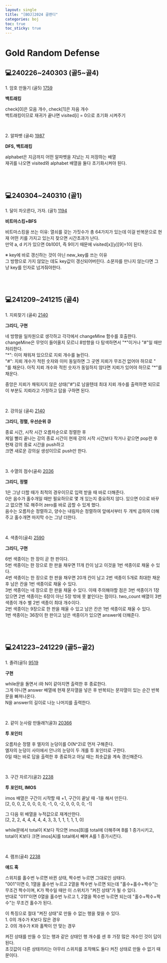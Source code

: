 ```yaml
---
layout: single
title: "[BOJ]2024 골랜디"
categories: boj
toc: true
toc_sticky: true
---
```


# Gold Random Defense

## 💻240226~240303 (골5~골4)

1\. 암호 만들기 (골5)
[1759](https://www.acmicpc.net/problem/1759)

<div class="blue-box">
  <p>
    <b>백트래킹</b>
    <div>check[0]은 모음 개수, check[1]은 자음 개수</div>
    <div>백트래킹이므로 재귀가 끝나면 visited[i] = 0으로 초기화 시켜주기</div>
  </p>
</div>

<script src="https://gist.github.com/chlwlstlf/fc32580efb059392aa43947c5bab7fb3.js"></script>

<br>

2\. 알파벳 (골4)
[1987](https://www.acmicpc.net/problem/1987)

<div class="blue-box">
  <p>
    <b>DFS, 백트래킹</b>
    <div>alphabet은 지금까지 어떤 알파벳을 지났는 지 저장하는 배열</div>
    <div>재귀를 나오면 visited와 alphabet 배열을 둘다 초기화시켜야 된다.</div>
  </p>
</div>

<script src="https://gist.github.com/chlwlstlf/24f0071c292fabe4318f66c2fe9faf9c.js"></script>

<br>
<br>

## 💻240304~240310 (골1)

1\. 달이 차오른다, 가자. (골1)
[1194](https://www.acmicpc.net/problem/1194)

<div class="blue-box">
  <p>
    <b>비트마스킹+BFS</b>
    <p>
      <div>비트마스킹을 쓰는 이유: 열쇠를 갖는 가짓수가 총 64가지가 있는데 이걸 반복문으로 현재 어떤 키를 가지고 있는지 찾으면 시간초과가 난다.</div>
      <div>만약 a, d 키가 있으면 0b1001, 즉 9이기 때문에 visited[x][y][9]=1이 된다.</div>
    </p>
    <p>
      <div>※ key에 바로 갱신하는 것이 아닌 new_key를 쓰는 이유</div>
      <div>그 방향으로 가지 않았는 데도 key값이 갱신되어버린다. 소문자를 만나지 않는다면 그냥 key를 인자로 넘겨줘야한다.</div>
    </p>
  </p>
</div>

<script src="https://gist.github.com/chlwlstlf/8e6bd3dfcb56ee06759ffd5c501f1fc4.js"></script>

<br>
<br>

## 💻241209~241215 (골4)

1\. 지뢰찾기 (골4)
[2140](https://www.acmicpc.net/problem/2140)

<div class="blue-box">
  <p>
    <b>그리디, 구현</b>
    <div>네 방향을 일차원으로 생각하고 각각에서 changeMine 함수를 호출한다.</div>
    <div>changeMine은 무엇이 들어올지 모르니 8방향을 다 탐색하면서 "*"이거나 "#"일 때만 처리한다.</div>
    <div>"*": 이미 채워져 있으므로 지뢰 개수를 늘린다.</div>
    <div>"#": 지뢰 개수가 적힌 숫자와 이미 동일하면 그 곳엔 지뢰가 무조건 없어야 하므로 " "를 채운다. 아직 지뢰 개수와 적힌 숫자가 동일하지 않다면 지뢰가 있어야 하므로 "*"를 채운다.</div>
  </p>
  <p>
    <div>중앙은 지뢰가 채워지지 않은 상태("#")로 남을텐데 최대 지뢰 개수를 출력하면 되므로 이 부분도 지뢰라고 가정하고 답을 구하면 된다.</div>
  </p>
</div>

<script src="https://gist.github.com/chlwlstlf/6f9418bca2329afdac034f5ea5530979.js"></script>

<br>

2\. 강의실 (골4)
[2140](https://www.acmicpc.net/problem/2140)

<div class="blue-box">
  <p>
    <b>그리디, 정렬, 우선순위 큐</b>
    <div>종료 시간, 시작 시간 오름차순으로 정렬한 후</div>
    <div>제일 빨리 끝나는 강의 종료 시간이 현재 강의 시작 시간보다 작거나 같으면 pop한 후 현재 강의 종료 시간을 push하고</div>
    <div>크면 새로운 강의실 생성이므로 push만 한다.</div>
  </p>
</div>

<script src="https://gist.github.com/chlwlstlf/d8052d99af512f5456c8d318c4ee468b.js"></script>

<br>

3\. 수열의 점수(골4)
[2036](https://www.acmicpc.net/problem/2036)

<div class="blue-box">
  <p>
    <b>그리디, 정렬</b>
    <div>1은 그냥 더할 때가 최적의 경우이므로 입력 받을 때 바로 더해준다.</div>
    <div>0은 음수가 홀수개일 때만 필요하므로 몇 개 있는지 중요하지 않다. 있으면 0으로 바꾸고 없으면 1로 해주어 zero를 바로 곱할 수 있게 했다.</div>
    <div>음수는 오름차순 정렬하고, 양수는 내림차순 정렬하여 앞에서부터 두 개씩 곱하여 더해주고 홀수개면 마지막 수는 그냥 더한다.</div>
  </p>
</div>

<script src="https://gist.github.com/chlwlstlf/04e6f45bbc83e738a90b0b07ecdb4803.js"></script>

<br>

4\. 색종이(골4)
[2590](https://www.acmicpc.net/problem/2590)

<div class="blue-box">
  <p>
    <b>그리디, 구현</b>
    <div>6번 색종이는 한 장이 곧 한 판이다.</div>
    <div>5번 색종이는 한 장으로 한 판을 채우면 11개 칸이 남고 이것을 1번 색종이로 채울 수 있다.</div>
    <div>4번 색종이는 한 장으로 한 판을 채우면 20개 칸이 남고 2번 색종이 5개로 최대한 채운 후 남은 칸을 1번 색종이로 채울 수 있다.</div>
    <div>3번 색종이는 네 장으로 한 판을 채울 수 있다. 이때 주의해야할 점은 3번 색종이가 1장 있으면 2번 색종이는 6장이 아닌 5장 밖에 못 붙인다는 점이다. two_count 배열이 3번 색종이 개수 별 2번 색종이 최대 개수이다.</div>
    <div>2번 색종이는 9장으로 한 판을 채울 수 있고 남은 칸은 1번 색종이로 채울 수 있다.</div>
    <div>1번 색종이는 36장이 한 판이고 남은 색종이가 있으면 answer에 더해준다.</div>
  </p>
</div>

<script src="https://gist.github.com/chlwlstlf/706552815226b532c3eeec9aab0608a1.js"></script>

<br>
<br>

## 💻241223~241229 (골5~골2)

1\. 졸려(골5)
[9519](https://www.acmicpc.net/problem/9519)

<div class="blue-box">
  <p>
    <b>구현</b>
    <div>while문을 돌면서 i와 N이 같아지면 출력한 후 종료한다.</div>
    <div>그게 아니면 answer 배열에 현재 문자열을 넣은 후 반복되는 문자열이 있는 순간 반복문을 빠져나온다.</div>
    <div>N을 answer의 길이로 나눈 나머지를 출력한다.</div>
  </p>
</div>

<script src="https://gist.github.com/chlwlstlf/af4c0ac05266c80180e47577cfdd2e16.js"></script>

<br>

2\. 같이 눈사람 만들래?(골3)
[20366](https://www.acmicpc.net/problem/20366)

<div class="blue-box">
  <p>
    <b>투 포인터</b>
    <div>오름차순 정렬 후 엘자의 눈덩이를 O(N^2)로 먼저 구해준다.</div>
    <div>엘자의 눈덩이 사이에서 안나의 눈덩이 두 개를 투 포인터로 구한다.</div>
    <div>0일 때는 바로 답을 출력한 후 종료하고 아닐 때는 최솟값을 계속 갱신해준다.</div>
  </p>
</div>

<script src="https://gist.github.com/chlwlstlf/059c6c04b9deba93ab2ca1d19ecb5784.js"></script>

<br>

3\. 구간 자르기(골2)
[2238](https://www.acmicpc.net/problem/2238)

<div class="blue-box">
  <p>
    <b>투 포인터, IMOS</b>
    <p>
      <div>imos 배열은 구간이 시작할 때 +1, 구간이 끝날 때 -1을 해서 만든다.</div>
      <div>[2, 0, 0, 2, 0, 0, 0, 0, -1, 0, -2, 0, 0, 0, 0, -1]</div>
    </p>
    <p>
      <div>그 다음 위 배열을 누적값으로 재계산한다.</div>
      <div>[2, 2, 2, 4, 4, 4, 4, 4, 3, 3, 1, 1, 1, 1, 1, 0]</div>
    </p>
    <p>
      <div>while문에서 total이 K보다 작으면 imos[B]를 total에 더해주며 B를 1 증가시키고,</div>
      <div>total이 K보다 크면 imos[A]를 total에서 빼며 A를 1 증가시킨다.</div>
    </p>
  </p>
</div>

<script src="https://gist.github.com/chlwlstlf/366920c8e9ccfb5674e2690ca19c2283.js"></script>

<br>

4\. 램프(골4)
[2238](https://www.acmicpc.net/problem/2238)

<div class="blue-box">
  <p>
    <b>애드 혹</b>
    <p>
      <div>스위치를 홀수번 누르면 바뀐 상태, 짝수번 누르면 그대로인 상태다.</div>
      <div>"001"이면 0, 1열을 홀수번 누르고 2열을 짝수번 누르면 되는데 "홀수+홀수+짝수"는 무조건 짝수이며, K가 짝수일 때만 이 스위치가 "켜진 상태"가 될 수 있다.</div>
      <div>반대로 "011"이면 0열을 홀수번 누르고 1, 2열을 짝수번 누르면 되는데 "홀수+짝수+짝수"는 무조건 홀수가 된다.</div>
    </p>
    <p>
      <div>이 특징으로 절대 "켜진 상태"로 만들 수 없는 행을 찾을 수 있다.</div>
      <div>1. 0의 개수가 K보다 많은 경우</div>
      <div>2. 0의 개수가 K와 홀짝이 안 맞는 경우</div>
    </p>
    <p>
      <div>켜진 상태를 만들 수 있는 행과 같은 상태인 행 개수를 센 후 가장 많은 개수인 것이 답이 된다.</div>
      <div>초깃값이 다른 상태끼리는 아무리 스위치를 조작해도 둘다 켜진 상태로 만들 수 없기 때문이다.</div>
    </p>
  </p>
</div>

<script src="https://gist.github.com/chlwlstlf/432b9a4889a43965481a40c908d17883.js"></script>
